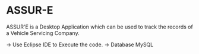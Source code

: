 # ASSUR-E
ASSUR'E is a Desktop Application which can be used to track the records of a Vehicle Servicing Company.

-> Use Eclipse IDE to Execute the code.
-> Database MySQL
